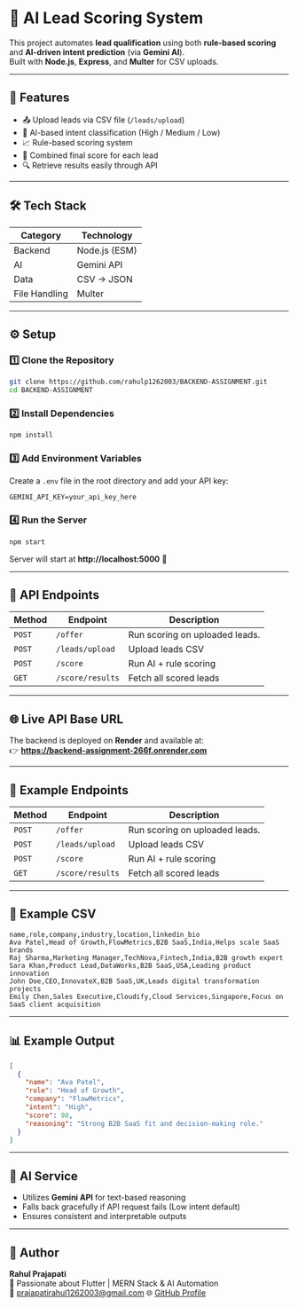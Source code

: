 # 🧠 AI Lead Scoring System

This project automates **lead qualification** using both **rule-based scoring** and **AI-driven intent prediction** (via **Gemini AI**).  
Built with **Node.js**, **Express**, and **Multer** for CSV uploads.

---

## 🚀 Features
- 📤 Upload leads via CSV file (`/leads/upload`)
- 🧠 AI-based intent classification (High / Medium / Low)
- 📈 Rule-based scoring system
- 🧩 Combined final score for each lead
- 🔍 Retrieve results easily through API

---

## 🛠️ Tech Stack
| Category | Technology |
|-----------|-------------|
| Backend | Node.js (ESM) |
| AI | Gemini API |
| Data | CSV → JSON |
| File Handling | Multer |

---

## ⚙️ Setup

### 1️⃣ Clone the Repository
```bash
git clone https://github.com/rahulp1262003/BACKEND-ASSIGNMENT.git
cd BACKEND-ASSIGNMENT
```

### 2️⃣ Install Dependencies
```bash
npm install
```

### 3️⃣ Add Environment Variables
Create a `.env` file in the root directory and add your API key:
```
GEMINI_API_KEY=your_api_key_here
```

### 4️⃣ Run the Server
```bash
npm start
```
Server will start at **http://localhost:5000** 🚀

---

## 🧩 API Endpoints

| Method | Endpoint | Description |
|--------|-----------|-------------|
| `POST` | `/offer` | Run scoring on uploaded leads. |
| `POST` | `/leads/upload` | Upload leads CSV |
| `POST` | `/score` | Run AI + rule scoring |
| `GET` | `/score/results` | Fetch all scored leads |

---

## 🌐 Live API Base URL
The backend is deployed on **Render** and available at:  
👉 **https://backend-assignment-266f.onrender.com**

---

## 🧪 Example Endpoints

| Method | Endpoint | Description |
|---------|-----------|-------------|
| `POST` | `/offer` | Run scoring on uploaded leads. |
| `POST` | `/leads/upload` | Upload leads CSV |
| `POST` | `/score` | Run AI + rule scoring |
| `GET` | `/score/results` | Fetch all scored leads |

---

## 📄 Example CSV
```csv
name,role,company,industry,location,linkedin_bio
Ava Patel,Head of Growth,FlowMetrics,B2B SaaS,India,Helps scale SaaS brands
Raj Sharma,Marketing Manager,TechNova,Fintech,India,B2B growth expert
Sara Khan,Product Lead,DataWorks,B2B SaaS,USA,Leading product innovation
John Doe,CEO,InnovateX,B2B SaaS,UK,Leads digital transformation projects
Emily Chen,Sales Executive,Cloudify,Cloud Services,Singapore,Focus on SaaS client acquisition
```

---

## 📊 Example Output
```json
[
  {
    "name": "Ava Patel",
    "role": "Head of Growth",
    "company": "FlowMetrics",
    "intent": "High",
    "score": 90,
    "reasoning": "Strong B2B SaaS fit and decision-making role."
  }
]
```

---

## 🤖 AI Service
- Utilizes **Gemini API** for text-based reasoning
- Falls back gracefully if API request fails (Low intent default)
- Ensures consistent and interpretable outputs

---

## 🧠 Author
**Rahul Prajapati**  
💼 Passionate about Flutter | MERN Stack & AI Automation  
📧 prajapatirahul1262003@gmail.com
🌐 [GitHub Profile](https://github.com/rahulp1262003)
